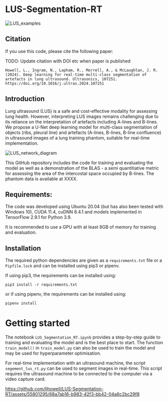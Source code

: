 # LUS-Segmentation-RT
![LUS_examples](https://github.com/ljhowell/LUS-Segmentation-RT/assets/55801295/c52841cd-e465-4658-8c13-89379fcadfca)

## Citation
If you use this code, please cite the following paper:

TODO: Update citation with DOI etc when paper is published
```
Howell, L., Ingram, N., Lapham, R., Morrell, A., & McLaughlan, J. R. (2024). Deep learning for real-time multi-class segmentation of artefacts in lung ultrasound. Ultrasonics, 107251. https://doi.org/10.1016/j.ultras.2024.107251
```

## Introduction
Lung ultrasound (LUS) is a safe and cost-effective modality for assessing lung health. However, interpreting LUS images remains challenging due to its reliance on the interpretation of artefacts including A-lines and B-lines. We propose a U-Net deep learning model for multi-class segmentation of objects (ribs, pleural line) and artefacts (A-lines, B-lines, B-line confluence) in ultrasound images of a lung training phantom, suitable for real-time implementation.

![LUS_network_diagram](https://github.com/ljhowell/LUS-Segmentation-RT/assets/55801295/ac816aa4-72c5-49ee-8c3d-1c6f215ae3ac)

This GitHub repository includes the code for training and evaluating the model as well as a demonstration of the BLAS - a semi quantitiative metric for assessing the area of the intercostal space occupied by B-lines. The phantom data is available at XXXX. 

## Requirements:
The code was developed using Ubuntu 20.04 (but has also been tested with Windows 10), CUDA 11.4, cuDNN 8.4.1 and models implemented in TensorFlow 2.9.1 for Python 3.9. 

It is recommended to use a GPU with at least 8GB of memory for training and evaluation.

## Installation
The required python dependencies are given as a ```requirements.txt``` file or a ```Pipfile.lock``` and can be installed using pip3 or pipenv. 

If using pip3, the requirements can be installed using:
```
pip3 install -r requirements.txt
```
or if using pipenv, the requirements can be installed using:
```
pipenv install
```

# Getting started

The notebook ```LUS_Segmentation_RT.ipynb``` provides a step-by-step guide to training and evaluating the model and is the best place to start. The function ```train_model()``` in ```train_model.py``` can also be used to train the model and may be used for hyperparameter optimisation.

For real-time implementation with an ultrasound machine, the script ```segement_lus_rt.py``` can be used to segment images in real-time. This script requires the ultrasound machine to be connected to the computer via a video capture card. 

https://github.com/ljhowell/LUS-Segmentation-RT/assets/55801295/68a7ab16-b983-42f3-bb42-04a6c2bc29f8







